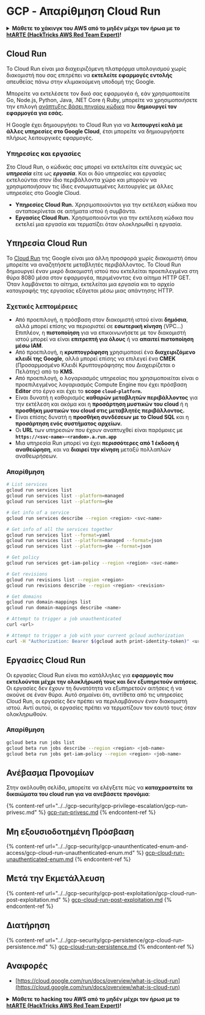 # GCP - Απαρίθμηση Cloud Run

<details>

<summary><strong>Μάθετε το χάκινγκ του AWS από το μηδέν μέχρι τον ήρωα με το</strong> <a href="https://training.hacktricks.xyz/courses/arte"><strong>htARTE (HackTricks AWS Red Team Expert)</strong></a><strong>!</strong></summary>

Άλλοι τρόποι για να υποστηρίξετε το HackTricks:

* Εάν θέλετε να δείτε την **εταιρεία σας να διαφημίζεται στο HackTricks** ή να **κατεβάσετε το HackTricks σε μορφή PDF** ελέγξτε τα [**ΣΧΕΔΙΑ ΣΥΝΔΡΟΜΗΣ**](https://github.com/sponsors/carlospolop)!
* Αποκτήστε το [**επίσημο PEASS & HackTricks swag**](https://peass.creator-spring.com)
* Ανακαλύψτε [**The PEASS Family**](https://opensea.io/collection/the-peass-family), τη συλλογή μας από αποκλειστικά [**NFTs**](https://opensea.io/collection/the-peass-family)
* **Εγγραφείτε στη** 💬 [**ομάδα Discord**](https://discord.gg/hRep4RUj7f) ή στη [**ομάδα telegram**](https://t.me/peass) ή **ακολουθήστε** μας στο **Twitter** 🐦 [**@hacktricks_live**](https://twitter.com/hacktricks_live)**.**
* **Μοιραστείτε τα χάκινγκ τρικς σας υποβάλλοντας PRs στα** [**HackTricks**](https://github.com/carlospolop/hacktricks) και [**HackTricks Cloud**](https://github.com/carlospolop/hacktricks-cloud) αποθετήρια του github.

</details>

## Cloud Run <a href="#reviewing-cloud-run-configurations" id="reviewing-cloud-run-configurations"></a>

Το Cloud Run είναι μια διαχειριζόμενη πλατφόρμα υπολογισμού χωρίς διακομιστή που σας επιτρέπει να **εκτελείτε εφαρμογές εντολής** απευθείας πάνω στην κλιμακούμενη υποδομή της Google.

Μπορείτε να εκτελέσετε τον δικό σας εφαρμογέα ή, εάν χρησιμοποιείτε Go, Node.js, Python, Java, .NET Core ή Ruby, μπορείτε να χρησιμοποιήσετε την επιλογή [ανάπτυξης βάσει πηγαίου κώδικα](https://cloud.google.com/run/docs/deploying-source-code) που **δημιουργεί τον εφαρμογέα για εσάς.**

Η Google έχει δημιουργήσει το Cloud Run για να **λειτουργεί καλά με άλλες υπηρεσίες στο Google Cloud**, έτσι μπορείτε να δημιουργήσετε πλήρως λειτουργικές εφαρμογές.

### Υπηρεσίες και εργασίες <a href="#services-and-jobs" id="services-and-jobs"></a>

Στο Cloud Run, ο κώδικάς σας μπορεί να εκτελείται είτε συνεχώς ως _**υπηρεσία**_ είτε ως _**εργασία**_. Και οι δύο υπηρεσίες και εργασίες εκτελούνται στον ίδιο περιβάλλοντα χώρο και μπορούν να χρησιμοποιήσουν τις ίδιες ενσωματωμένες λειτουργίες με άλλες υπηρεσίες στο Google Cloud.

* **Υπηρεσίες Cloud Run.** Χρησιμοποιούνται για την εκτέλεση κώδικα που ανταποκρίνεται σε αιτήματα ιστού ή συμβάντα.
* **Εργασίες Cloud Run.** Χρησιμοποιούνται για την εκτέλεση κώδικα που εκτελεί μια εργασία και τερματίζει όταν ολοκληρωθεί η εργασία.

## Υπηρεσία Cloud Run

Το [Cloud Run](https://cloud.google.com/run) της Google είναι μια άλλη προσφορά χωρίς διακομιστή όπου μπορείτε να αναζητήσετε μεταβλητές περιβάλλοντος. Το Cloud Run δημιουργεί έναν μικρό διακομιστή ιστού που εκτελείται προεπιλεγμένα στη θύρα 8080 μέσα στον εφαρμογέα, περιμένοντας ένα αίτημα HTTP GET. Όταν λαμβάνεται το αίτημα, εκτελείται μια εργασία και το αρχείο καταγραφής της εργασίας εξάγεται μέσω μιας απάντησης HTTP.

### Σχετικές λεπτομέρειες

* Από προεπιλογή, η πρόσβαση στον διακομιστή ιστού είναι **δημόσια**, αλλά μπορεί επίσης να περιοριστεί σε **εσωτερική κίνηση** (VPC...)\
Επιπλέον, η **πιστοποίηση** για να επικοινωνήσετε με τον διακομιστή ιστού μπορεί να είναι **επιτρεπτή για όλους** ή να **απαιτεί πιστοποίηση μέσω IAM**.
* Από προεπιλογή, η **κρυπτογράφηση** χρησιμοποιεί ένα **διαχειριζόμενο κλειδί της Google**, αλλά μπορεί επίσης να επιλεγεί ένα **CMEK** (Προσαρμοσμένο Κλειδί Κρυπτογράφησης που Διαχειρίζεται ο Πελάτης) από το **KMS**.
* Από προεπιλογή, ο λογαριασμός υπηρεσίας που χρησιμοποιείται είναι ο προεπιλεγμένος λογαριασμός Compute Engine που έχει πρόσβαση **Editor** στο έργο και έχει το **scope `cloud-platform`.**
* Είναι δυνατή η καθορισμός **καθαρών μεταβλητών περιβάλλοντος** για την εκτέλεση και ακόμα και η **προσάρτηση μυστικών του cloud** ή η **προσθήκη μυστικών του cloud στις μεταβλητές περιβάλλοντος.**
* Είναι επίσης δυνατή η **προσθήκη συνδέσεων με το Cloud SQL** και η **προσάρτηση ενός συστήματος αρχείων.**
* Οι **URL** των υπηρεσιών που έχουν αναπτυχθεί είναι παρόμοιες με **`https://<svc-name>-<random>.a.run.app`**
* Μια υπηρεσία Run μπορεί να έχει **περισσότερες από 1 έκδοση ή αναθεώρηση**, και να **διαιρεί την κίνηση** μεταξύ πολλαπλών αναθεωρήσεων.

### Απαρίθμηση
```bash
# List services
gcloud run services list
gcloud run services list --platform=managed
gcloud run services list --platform=gke

# Get info of a service
gcloud run services describe --region <region> <svc-name>

# Get info of all the services together
gcloud run services list --format=yaml
gcloud run services list --platform=managed --format=json
gcloud run services list --platform=gke --format=json

# Get policy
gcloud run services get-iam-policy --region <region> <svc-name>

# Get revisions
gcloud run revisions list --region <region>
gcloud run revisions describe --region <region> <revision>

# Get domains
gcloud run domain-mappings list
gcloud run domain-mappings describe <name>

# Attempt to trigger a job unauthenticated
curl <url>

# Attempt to trigger a job with your current gcloud authorization
curl -H "Authorization: Bearer $(gcloud auth print-identity-token)" <url>
```
## Εργασίες Cloud Run

Οι εργασίες Cloud Run είναι πιο κατάλληλες για **εφαρμογές που εκτελούνται μέχρι την ολοκλήρωσή τους και δεν εξυπηρετούν αιτήσεις**. Οι εργασίες δεν έχουν τη δυνατότητα να εξυπηρετούν αιτήσεις ή να ακούνε σε έναν θύρα. Αυτό σημαίνει ότι, αντίθετα από τις υπηρεσίες Cloud Run, οι εργασίες δεν πρέπει να περιλαμβάνουν έναν διακομιστή ιστού. Αντί αυτού, οι εργασίες πρέπει να τερματίζουν τον εαυτό τους όταν ολοκληρωθούν.

### Απαρίθμηση
```bash
gcloud beta run jobs list
gcloud beta run jobs describe --region <region> <job-name>
gcloud beta run jobs get-iam-policy --region <region> <job-name>
```
## Ανέβασμα Προνομίων

Στην ακόλουθη σελίδα, μπορείτε να ελέγξετε πώς να **καταχραστείτε τα δικαιώματα του cloud run για να ανεβάσετε προνόμια**:

{% content-ref url="../../gcp-security/gcp-privilege-escalation/gcp-run-privesc.md" %}
[gcp-run-privesc.md](../../gcp-security/gcp-privilege-escalation/gcp-run-privesc.md)
{% endcontent-ref %}

## Μη εξουσιοδοτημένη Πρόσβαση

{% content-ref url="../../gcp-security/gcp-unaunthenticated-enum-and-access/gcp-cloud-run-unauthenticated-enum.md" %}
[gcp-cloud-run-unauthenticated-enum.md](../../gcp-security/gcp-unaunthenticated-enum-and-access/gcp-cloud-run-unauthenticated-enum.md)
{% endcontent-ref %}

## Μετά την Εκμετάλλευση

{% content-ref url="../../gcp-security/gcp-post-exploitation/gcp-cloud-run-post-exploitation.md" %}
[gcp-cloud-run-post-exploitation.md](../../gcp-security/gcp-post-exploitation/gcp-cloud-run-post-exploitation.md)
{% endcontent-ref %}

## Διατήρηση

{% content-ref url="../../gcp-security/gcp-persistence/gcp-cloud-run-persistence.md" %}
[gcp-cloud-run-persistence.md](../../gcp-security/gcp-persistence/gcp-cloud-run-persistence.md)
{% endcontent-ref %}

## Αναφορές

* [https://cloud.google.com/run/docs/overview/what-is-cloud-run](https://cloud.google.com/run/docs/overview/what-is-cloud-run)

<details>

<summary><strong>Μάθετε το hacking του AWS από το μηδέν μέχρι τον ήρωα με το</strong> <a href="https://training.hacktricks.xyz/courses/arte"><strong>htARTE (HackTricks AWS Red Team Expert)</strong></a><strong>!</strong></summary>

Άλλοι τρόποι για να υποστηρίξετε το HackTricks:

* Αν θέλετε να δείτε την **εταιρεία σας να διαφημίζεται στο HackTricks** ή να **κατεβάσετε το HackTricks σε μορφή PDF** ελέγξτε τα [**ΣΧΕΔΙΑ ΣΥΝΔΡΟΜΗΣ**](https://github.com/sponsors/carlospolop)!
* Αποκτήστε το [**επίσημο PEASS & HackTricks swag**](https://peass.creator-spring.com)
* Ανακαλύψτε [**The PEASS Family**](https://opensea.io/collection/the-peass-family), τη συλλογή μας από αποκλειστικά [**NFTs**](https://opensea.io/collection/the-peass-family)
* **Εγγραφείτε στη** 💬 [**ομάδα Discord**](https://discord.gg/hRep4RUj7f) ή στην [**ομάδα telegram**](https://t.me/peass) ή **ακολουθήστε** μας στο **Twitter** 🐦 [**@hacktricks_live**](https://twitter.com/hacktricks_live)**.**
* **Μοιραστείτε τα κόλπα σας για το hacking υποβάλλοντας PRs στα** [**HackTricks**](https://github.com/carlospolop/hacktricks) και [**HackTricks Cloud**](https://github.com/carlospolop/hacktricks-cloud) αποθετήρια του github.

</details>
